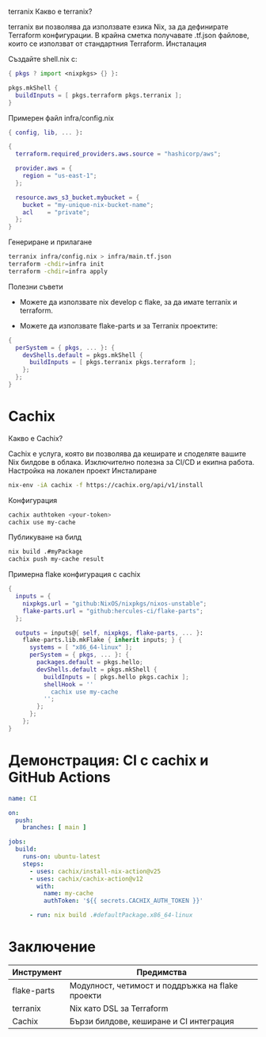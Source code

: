  terranix
Какво е terranix?

terranix ви позволява да използвате езика Nix, за да дефинирате Terraform конфигурации. В крайна сметка получавате .tf.json файлове, които се използват от стандартния Terraform.
Инсталация

Създайте shell.nix с:

```nix
{ pkgs ? import <nixpkgs> {} }:

pkgs.mkShell {
  buildInputs = [ pkgs.terraform pkgs.terranix ];
}
```

Примерен файл infra/config.nix

```nix
{ config, lib, ... }:

{
  terraform.required_providers.aws.source = "hashicorp/aws";

  provider.aws = {
    region = "us-east-1";
  };

  resource.aws_s3_bucket.mybucket = {
    bucket = "my-unique-nix-bucket-name";
    acl    = "private";
  };
}
```

Генериране и прилагане

```sh
terranix infra/config.nix > infra/main.tf.json
terraform -chdir=infra init
terraform -chdir=infra apply
```

Полезни съвети

- Можете да използвате nix develop с flake, за да имате terranix и terraform.

- Можете да използвате flake-parts и за Terranix проектите:

```nix
{
  perSystem = { pkgs, ... }: {
    devShells.default = pkgs.mkShell {
      buildInputs = [ pkgs.terranix pkgs.terraform ];
    };
  };
}
```

# Cachix
Какво е Cachix?

Cachix е услуга, която ви позволява да кеширате и споделяте вашите Nix билдове в облака. Изключително полезна за CI/CD и екипна работа.
Настройка на локален проект
Инсталиране

```sh
nix-env -iA cachix -f https://cachix.org/api/v1/install
```

Конфигурация

```sh
cachix authtoken <your-token>
cachix use my-cache
```

Публикуване на билд

```sh
nix build .#myPackage
cachix push my-cache result
```

Примерна flake конфигурация с cachix

```nix
{
  inputs = {
    nixpkgs.url = "github:NixOS/nixpkgs/nixos-unstable";
    flake-parts.url = "github:hercules-ci/flake-parts";
  };

  outputs = inputs@{ self, nixpkgs, flake-parts, ... }:
    flake-parts.lib.mkFlake { inherit inputs; } {
      systems = [ "x86_64-linux" ];
      perSystem = { pkgs, ... }: {
        packages.default = pkgs.hello;
        devShells.default = pkgs.mkShell {
          buildInputs = [ pkgs.hello pkgs.cachix ];
          shellHook = ''
            cachix use my-cache
          '';
        };
      };
    };
}
```

# Демонстрация: CI с cachix и GitHub Actions

```yaml
name: CI

on:
  push:
    branches: [ main ]

jobs:
  build:
    runs-on: ubuntu-latest
    steps:
      - uses: cachix/install-nix-action@v25
      - uses: cachix/cachix-action@v12
        with:
          name: my-cache
          authToken: '${{ secrets.CACHIX_AUTH_TOKEN }}'

      - run: nix build .#defaultPackage.x86_64-linux
```

#  Заключение


| Инструмент | Предимства |
| - | - |
| flake-parts | Модулност, четимост и поддръжка на flake проекти |
| terranix | Nix като DSL за Terraform |
| Cachix | Бързи билдове, кеширане и CI интеграция |

